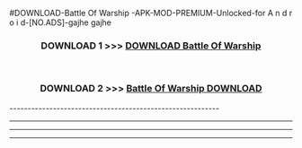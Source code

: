 #DOWNLOAD-Battle Of Warship -APK-MOD-PREMIUM-Unlocked-for A n d r o i d-[NO.ADS]-gajhe gajhe 



<div align="center">

<h3>DOWNLOAD 1 >>> <a href="https://t.co/FKmqrqFo6t??judul=Battle Of Warship ">DOWNLOAD Battle Of Warship </a></h3><br>

<h3>DOWNLOAD 2 >>> <a href="https://t.co/FKmqrqFo6t??judul=Battle Of Warship ">Battle Of Warship  DOWNLOAD </a></h3>

</div>
----------------------------------------------------------

----------------------------------------------------------

----------------------------------------------------------

----------------------------------------------------------



